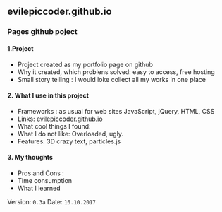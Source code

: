 ## evilepiccoder.github.io
### Pages github poject

#### 1.Project
 * Project created as my portfolio page on github
 * Why it created, which problens solved: easy to access, free hosting
 * Small story telling : I would loke collect all my works in one place
#### 2. What I use in this project
 * Frameworks : as usual for web sites JavaScript, jQuery, HTML, CSS
 * Links: [evilepiccoder.github.io](https://evilepiccoder.github.io)
 * What cool things I found:
  * What I do not like: Overloaded, ugly.
  * Features: 3D crazy text, particles.js
#### 3. My thoughts
  * Pros and Cons : 
  * Time consumption 
  * What I learned

Version: `0.3a`
Date: `16.10.2017`
